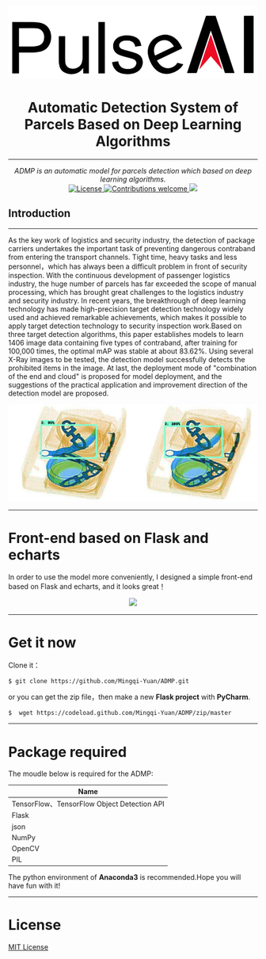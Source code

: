 <div align='center'>
    <img src= 'https://github.com/Mingqi-Yuan/ADMP/blob/master/example/pulseai_logo.png'>
</div>

<h1 align="center">
    Automatic Detection System of Parcels Based on Deep Learning Algorithms
</h1>

---
<p align="center">
    <em>ADMP is an automatic model for parcels detection which based on deep learning algorithms.</em>
    <br>
        <a href="https://opensource.org/licenses/MIT">
        <img src="https://img.shields.io/badge/License-MIT-brightgreen.svg" alt="License"> 
    </a>
    <a href="https://github.com/pyecharts/pyecharts/pulls">
        <img src="https://img.shields.io/badge/contributions-welcome-brightgreen.svg?style=flat" alt="Contributions welcome">
    </a>
    <a href="https://pypi.org/project/pyecharts/">
        <img src="https://img.shields.io/badge/python-3.x-blue.svg" >
    </a>
</p>

## Introduction
---
As the key work of logistics and security industry, the detection of package carriers undertakes the important task of preventing dangerous contraband from entering the transport channels. Tight time, heavy tasks and less personnel，which has always been a difficult problem in front of security inspection. With the continuous development of passenger logistics industry, the huge number of parcels has far exceeded the scope of manual processing, which has brought great challenges to the logistics industry and security industry. In recent years, the breakthrough of deep learning technology has made high-precision target detection technology widely used and achieved remarkable achievements, which makes it possible to apply target detection technology to security inspection work.Based on three target detection algorithms, this paper establishes models to learn 1406 image data containing five types of contraband, after training for 100,000 times, the optimal mAP was stable at about 83.62%. Using several X-Ray images to be tested, the detection model successfully detects the prohibited items in the image. At last, the deployment mode of "combination of the end and cloud" is proposed for model deployment, and the suggestions of the practical application and improvement direction of the detection model are proposed.

<div align='center'>
    <img src= 'https://github.com/Mingqi-Yuan/ADMP/blob/master/file_for_training_model/example/1.png'>
</div>

----
# Front-end based on Flask and echarts
In order to use the model more conveniently, I designed a simple front-end based on Flask and echarts, and it looks great！
<div align='center'>
    <img src= 'https://github.com/Mingqi-Yuan/ADMP/blob/master/file_for_training_model/example.png'>
</div>

---
# Get it now
Clone it：
```
$ git clone https://github.com/Mingqi-Yuan/ADMP.git
```
or  you can get the zip file，then make a new **Flask project** with **PyCharm**.
```
$  wget https://codeload.github.com/Mingqi-Yuan/ADMP/zip/master
```
---

# Package required
The moudle below is required for the ADMP:

|Name|
|--|
| TensorFlow、TensorFlow Object Detection API |
| Flask|
| json | 
| NumPy|
|OpenCV|
|PIL|
The python environment of **Anaconda3** is recommended.Hope you will have fun with it!

---

# License
[MIT License](LICENSE)
